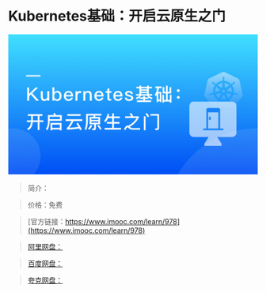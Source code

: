 # Kubernetes基础：开启云原生之门

![img](../../assets/5fe443030001365a05400304.jpg)

> 简介：

> 价格：免费

> [官方链接：https://www.imooc.com/learn/978](https://www.imooc.com/learn/978)

> [阿里网盘：]()

> [百度网盘：]()

> [夸克网盘：]()
